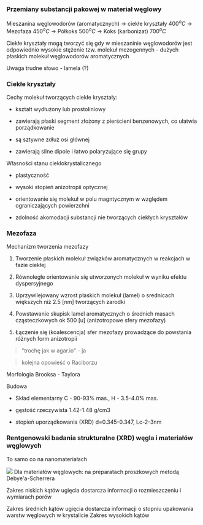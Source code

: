 ### Przemiany substancji pakowej w materiał węglowy

  

Mieszanina węglowodorów (aromatycznych) -> ciekłe kryształy $400^oC$ -> Mezofaza $450^oC$ -> Półkoks $500^oC$ -> Koks (karbonizat) $700^oC$

  

Ciekłe kryształy mogą tworzyć się gdy w mieszaninie węglowodorów jest odpowiednio wysokie stężenie tzw. molekuł mezogennych - dużych płaskich molekuł węglowodorów aromatycznych

  

Uwaga trudne słowo - lamela (?)

  

### Ciekłe kryształy

  

Cechy molekuł tworzących ciekłe kryształy:

  

* kształt wydłużony lub prostoliniowy

* zawierają płaski segment złożony z pierścieni benzenowych, co ułatwia porządkowanie

* są sztywne zdłuż osi głównej

* zawierają silne dipole i łatwo polaryzujące się grupy

  

Własności stanu ciekłokrystalicznego

  

* plastyczność

* wysoki stopień anizotropii optycznej

* orientowanie się molekuł w polu magntycznym w względem ograniczających powierzchni

* zdolność akomodacji substancji nie tworzących ciekłych kryształów

  

### Mezofaza

  

Mechanizm tworzenia mezofazy

  

1. Tworzenie płaskich molekuł związków aromatycznych w reakcjach w fazie ciekłej

2. Równoległe orientowanie się utworzonych molekuł w wyniku efektu dyspersyjnego

3. Uprzywilejowany wzrost płaskich molekuł (lamel) o srednicach większych niż 2.5 [nm] tworzących zarodki

4. Powstawanie skupisk lamel aromatycznych o średnich masach cząsteczkowych ok 500 [u] (anizotropowe sfery mezofazy)

5. Łączenie się (koalescencja) sfer mezofazy prowadzące do powstania różnych form anizotropii

  

> "trochę jak w agar.io" - ja

  

> kolejna opowieść o Raciborzu

  

Morfologia Brooksa - Taylora

  

Budowa

  

* Skład elementarny C - 90-93% mas., H - 3.5-4.0% mas.

* gęstość rzeczywista 1.42-1.48 g/cm3

* stopień uporządkowania (XRD) d=0.345-0.347, Lc-2-3nm

  

### Rentgenowski badania strukturalne (XRD) węgla i materiałów węglowych

To samo co na nanomateriałach

![](https://i.ytimg.com/vi/7lQmShVDJww/sddefault.jpg)
Dla materiałów węglowych: na preparatach proszkowych metodą Debye'a-Scherrera

Zakres niskich kątów ugięcia dostarcza informacji o rozmieszczeniu i wymiarach porów

Zakres średnich kątów ugięcia dostarcza informacji o stopniu upakowania warstw węglowych w krystalicie
Zakres wysokich kątów 
